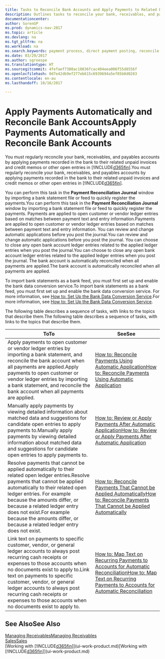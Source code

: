 ```yaml
---
title: Tasks to Reconcile Bank Accounts and Apply Payments to Related Entries
description: Outlines tasks to reconcile your bank, receivables, and payables accounts, post cash receipts or expenses, and apply payments automatically.
documentationcenter: 
author: SorenGP
ms.prod: dynamics-nav-2017
ms.topic: article
ms.devlang: na
ms.tgt_pltfrm: na
ms.workload: na
ms.search.keywords: payment process, direct payment posting, reconcile payment, expenses, cash receipts
ms.date: 03/29/2017
ms.author: sgroespe
ms.translationtype: HT
ms.sourcegitcommit: 4fefaef7380ac10836fcac404eea006f55d8556f
ms.openlocfilehash: 0d7e42db9ef277eb615c6939694a5ef85b0d0283
ms.contentlocale: en-au
ms.lasthandoff: 10/16/2017

---
```

# <a name="apply-payments-automatically-and-reconcile-bank-accounts"></a><span data-ttu-id="9ed4e-103">Apply Payments Automatically and Reconcile Bank Accounts</span><span class="sxs-lookup"><span data-stu-id="9ed4e-103">Apply Payments Automatically and Reconcile Bank Accounts</span></span>
<span data-ttu-id="9ed4e-104">You must regularly reconcile your bank, receivables, and payables accounts by applying payments recorded in the bank to their related unpaid invoices and credit memos or other open entries in [!INCLUDE[d365fin](includes/d365fin_long_md.md)].</span><span class="sxs-lookup"><span data-stu-id="9ed4e-104">You must regularly reconcile your bank, receivables, and payables accounts by applying payments recorded in the bank to their related unpaid invoices and credit memos or other open entries in [!INCLUDE[d365fin](includes/d365fin_long_md.md)].</span></span>  

<span data-ttu-id="9ed4e-105">You can perform this task in the **Payment Reconciliation Journal** window by importing a bank statement file or feed to quickly register the payments.</span><span class="sxs-lookup"><span data-stu-id="9ed4e-105">You can perform this task in the **Payment Reconciliation Journal** window by importing a bank statement file or feed to quickly register the payments.</span></span> <span data-ttu-id="9ed4e-106">Payments are applied to open customer or vendor ledger entries based on matches between payment text and entry information.</span><span class="sxs-lookup"><span data-stu-id="9ed4e-106">Payments are applied to open customer or vendor ledger entries based on matches between payment text and entry information.</span></span> <span data-ttu-id="9ed4e-107">You can review and change automatic applications before you post the journal.</span><span class="sxs-lookup"><span data-stu-id="9ed4e-107">You can review and change automatic applications before you post the journal.</span></span> <span data-ttu-id="9ed4e-108">You can choose to close any open bank account ledger entries related to the applied ledger entries when you post the journal.</span><span class="sxs-lookup"><span data-stu-id="9ed4e-108">You can choose to close any open bank account ledger entries related to the applied ledger entries when you post the journal.</span></span> <span data-ttu-id="9ed4e-109">The bank account is automatically reconciled when all payments are applied.</span><span class="sxs-lookup"><span data-stu-id="9ed4e-109">The bank account is automatically reconciled when all payments are applied.</span></span>  

<span data-ttu-id="9ed4e-110">To import bank statements as a bank feed, you must first set up and enable the bank data conversion service.</span><span class="sxs-lookup"><span data-stu-id="9ed4e-110">To import bank statements as a bank feed, you must first set up and enable the bank data conversion service.</span></span> <span data-ttu-id="9ed4e-111">For more information, see [How to: Set Up the Bank Data Conversion Service](bank-how-setup-bank-data-conversion-service.md).</span><span class="sxs-lookup"><span data-stu-id="9ed4e-111">For more information, see [How to: Set Up the Bank Data Conversion Service](bank-how-setup-bank-data-conversion-service.md).</span></span>  

<span data-ttu-id="9ed4e-112">The following table describes a sequence of tasks, with links to the topics that describe them.</span><span class="sxs-lookup"><span data-stu-id="9ed4e-112">The following table describes a sequence of tasks, with links to the topics that describe them.</span></span>  

| <span data-ttu-id="9ed4e-113">To</span><span class="sxs-lookup"><span data-stu-id="9ed4e-113">To</span></span> | <span data-ttu-id="9ed4e-114">See</span><span class="sxs-lookup"><span data-stu-id="9ed4e-114">See</span></span> |
| --- | --- |
| <span data-ttu-id="9ed4e-115">Apply payments to open customer or vendor ledger entries by importing a bank statement, and reconcile the bank account when all payments are applied.</span><span class="sxs-lookup"><span data-stu-id="9ed4e-115">Apply payments to open customer or vendor ledger entries by importing a bank statement, and reconcile the bank account when all payments are applied.</span></span> |[<span data-ttu-id="9ed4e-116">How to: Reconcile Payments Using Automatic Application</span><span class="sxs-lookup"><span data-stu-id="9ed4e-116">How to: Reconcile Payments Using Automatic Application</span></span>](receivables-how-reconcile-payments-auto-application.md) |
| <span data-ttu-id="9ed4e-117">Manually apply payments by viewing detailed information about matched data and suggestions for candidate open entries to apply payments to.</span><span class="sxs-lookup"><span data-stu-id="9ed4e-117">Manually apply payments by viewing detailed information about matched data and suggestions for candidate open entries to apply payments to.</span></span> |[<span data-ttu-id="9ed4e-118">How to: Review or Apply Payments After Automatic Application</span><span class="sxs-lookup"><span data-stu-id="9ed4e-118">How to: Review or Apply Payments After Automatic Application</span></span>](receivables-how-review-apply-payments-auto-application.md) |
| <span data-ttu-id="9ed4e-119">Resolve payments that cannot be applied automatically to their related open ledger entries.</span><span class="sxs-lookup"><span data-stu-id="9ed4e-119">Resolve payments that cannot be applied automatically to their related open ledger entries.</span></span> <span data-ttu-id="9ed4e-120">For example because the amounts differ, or because a related ledger entry does not exist.</span><span class="sxs-lookup"><span data-stu-id="9ed4e-120">For example because the amounts differ, or because a related ledger entry does not exist.</span></span> |[<span data-ttu-id="9ed4e-121">How to: Reconcile Payments That Cannot be Applied Automatically</span><span class="sxs-lookup"><span data-stu-id="9ed4e-121">How to: Reconcile Payments That Cannot be Applied Automatically</span></span>](receivables-how-reconcile-payments-cannot-apply-auto.md) |
| <span data-ttu-id="9ed4e-122">Link text on payments to specific customer, vendor, or general ledger accounts to always post recurring cash receipts or expenses to those accounts when no documents exist to apply to.</span><span class="sxs-lookup"><span data-stu-id="9ed4e-122">Link text on payments to specific customer, vendor, or general ledger accounts to always post recurring cash receipts or expenses to those accounts when no documents exist to apply to.</span></span> |[<span data-ttu-id="9ed4e-123">How to: Map Text on Recurring Payments to Accounts for Automatic Reconciliation</span><span class="sxs-lookup"><span data-stu-id="9ed4e-123">How to: Map Text on Recurring Payments to Accounts for Automatic Reconciliation</span></span>](receivables-how-map-text-recurring-payments-accounts-auto-reconcilliation.md) |

## <a name="see-also"></a><span data-ttu-id="9ed4e-124">See Also</span><span class="sxs-lookup"><span data-stu-id="9ed4e-124">See Also</span></span>
[<span data-ttu-id="9ed4e-125">Managing Receivables</span><span class="sxs-lookup"><span data-stu-id="9ed4e-125">Managing Receivables</span></span>](receivables-manage-receivables.md)  
[<span data-ttu-id="9ed4e-126">Sales</span><span class="sxs-lookup"><span data-stu-id="9ed4e-126">Sales</span></span>](sales-manage-sales.md)  
<span data-ttu-id="9ed4e-127">[Working with [!INCLUDE[d365fin](includes/d365fin_md.md)]](ui-work-product.md)</span><span class="sxs-lookup"><span data-stu-id="9ed4e-127">[Working with [!INCLUDE[d365fin](includes/d365fin_md.md)]](ui-work-product.md)</span></span>

